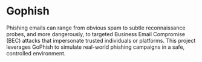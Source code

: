 # Gophish
Phishing emails can range from obvious spam to subtle reconnaissance probes, and more dangerously, to targeted Business Email Compromise (BEC) attacks that impersonate trusted individuals or platforms.  This project leverages GoPhish to simulate real-world phishing campaigns in a safe, controlled environment.

